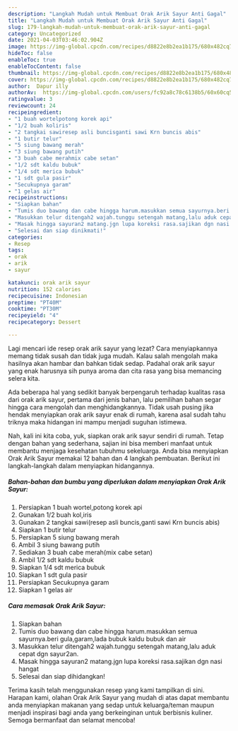 ```yaml
---
description: "Langkah Mudah untuk Membuat Orak Arik Sayur Anti Gagal"
title: "Langkah Mudah untuk Membuat Orak Arik Sayur Anti Gagal"
slug: 179-langkah-mudah-untuk-membuat-orak-arik-sayur-anti-gagal
category: Uncategorized
date: 2021-04-03T03:46:02.904Z
image: https://img-global.cpcdn.com/recipes/d8822e8b2ea1b175/680x482cq70/orak-arik-sayur-foto-resep-utama.jpg
hideToc: false
enableToc: true
enableTocContent: false
thumbnail: https://img-global.cpcdn.com/recipes/d8822e8b2ea1b175/680x482cq70/orak-arik-sayur-foto-resep-utama.jpg
cover: https://img-global.cpcdn.com/recipes/d8822e8b2ea1b175/680x482cq70/orak-arik-sayur-foto-resep-utama.jpg
author:  Dapur illy
authorAv:  https://img-global.cpcdn.com/users/fc92a8c78c6138b5/60x60cq50/avatar.jpg
ratingvalue: 3
reviewcount: 24
recipeingredient:
- "1 buah wortelpotong korek api"
- "1/2 buah koliris"
- "2 tangkai sawiresep asli buncisganti sawi Krn buncis abis"
- "1 butir telur"
- "5 siung bawang merah"
- "3 siung bawang putih"
- "3 buah cabe merahmix cabe setan"
- "1/2 sdt kaldu bubuk"
- "1/4 sdt merica bubuk"
- "1 sdt gula pasir"
- "Secukupnya garam"
- "1 gelas air"
recipeinstructions:
- "Siapkan bahan"
- "Tumis duo bawang dan cabe hingga harum.masukkan semua sayurnya.beri gula,garam,lada bubuk kaldu bubuk dan air"
- "Masukkan telur ditengah2 wajah.tunggu setengah matang,lalu aduk cepat dgn sayur2an."
- "Masak hingga sayuran2 matang.jgn lupa koreksi rasa.sajikan dgn nasi hangat"
- "Selesai dan siap dinikmati!"
categories:
- Resep
tags:
- orak
- arik
- sayur

katakunci: orak arik sayur 
nutrition: 152 calories
recipecuisine: Indonesian
preptime: "PT40M"
cooktime: "PT30M"
recipeyield: "4"
recipecategory: Dessert

---
```



Lagi mencari ide resep orak arik sayur yang lezat? Cara menyiapkannya memang tidak susah dan tidak juga mudah. Kalau salah mengolah maka hasilnya akan hambar dan bahkan tidak sedap. Padahal orak arik sayur yang enak harusnya sih punya aroma dan cita rasa yang bisa memancing selera kita.




Ada beberapa hal yang sedikit banyak berpengaruh terhadap kualitas rasa dari orak arik sayur, pertama dari jenis bahan, lalu pemilihan bahan segar hingga cara mengolah dan menghidangkannya. Tidak usah pusing jika hendak menyiapkan orak arik sayur enak di rumah, karena asal sudah tahu triknya maka hidangan ini mampu menjadi suguhan istimewa.


Nah, kali ini kita coba, yuk, siapkan orak arik sayur sendiri di rumah. Tetap dengan bahan yang sederhana, sajian ini bisa memberi manfaat untuk membantu menjaga kesehatan tubuhmu sekeluarga. Anda bisa menyiapkan Orak Arik Sayur memakai 12 bahan dan 4 langkah pembuatan. Berikut ini langkah-langkah dalam menyiapkan hidangannya.

<!--inarticleads1-->

##### Bahan-bahan dan bumbu yang diperlukan dalam menyiapkan Orak Arik Sayur:

1. Persiapkan 1 buah wortel,potong korek api
1. Gunakan 1/2 buah kol,iris
1. Gunakan 2 tangkai sawi(resep asli buncis,ganti sawi Krn buncis abis)
1. Siapkan 1 butir telur
1. Persiapkan 5 siung bawang merah
1. Ambil 3 siung bawang putih
1. Sediakan 3 buah cabe merah(mix cabe setan)
1. Ambil 1/2 sdt kaldu bubuk
1. Siapkan 1/4 sdt merica bubuk
1. Siapkan 1 sdt gula pasir
1. Persiapkan Secukupnya garam
1. Siapkan 1 gelas air




<!--inarticleads2-->

##### Cara memasak Orak Arik Sayur:

1. Siapkan bahan
1. Tumis duo bawang dan cabe hingga harum.masukkan semua sayurnya.beri gula,garam,lada bubuk kaldu bubuk dan air
1. Masukkan telur ditengah2 wajah.tunggu setengah matang,lalu aduk cepat dgn sayur2an.
1. Masak hingga sayuran2 matang.jgn lupa koreksi rasa.sajikan dgn nasi hangat
1. Selesai dan siap dihidangkan!



Terima kasih telah menggunakan resep yang kami tampilkan di sini. Harapan kami, olahan Orak Arik Sayur yang mudah di atas dapat membantu anda menyiapkan makanan yang sedap untuk keluarga/teman maupun menjadi inspirasi bagi anda yang berkeinginan untuk berbisnis kuliner. Semoga bermanfaat dan selamat mencoba!
